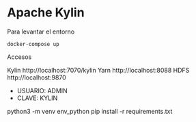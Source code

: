 # Apache Kylin

Para levantar el entorno

```docker-compose up```

Accesos

Kylin	http://localhost:7070/kylin⁠
Yarn	http://localhost:8088⁠
HDFS	http://localhost:9870⁠

- USUARIO: ADMIN
- CLAVE: KYLIN

python3 -m venv env_python
pip install -r requirements.txt
